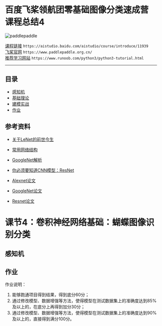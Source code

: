 # 百度飞桨领航团零基础图像分类速成营 课程总结4
![paddlepaddle](https://paddlepaddle-org-cn.cdn.bcebos.com/paddle-site-front/favicon-128.png  "百度logo")

[课程链接](https://aistudio.baidu.com/aistudio/course/introduce/11939)	`https://aistudio.baidu.com/aistudio/course/introduce/11939`  
[飞桨官网](https://www.paddlepaddle.org.cn/)	`https://www.paddlepaddle.org.cn/`   
[推荐学习网站](https://www.runoob.com/python3/python3-tutorial.html)	`https://www.runoob.com/python3/python3-tutorial.html`  

****
## 目录
* [感知机](#感知机)
* [基础理论](#基础理论)
* [建模实战](#建模实战)
* [作业](#作业)
## 参考资料
* [关于LeNet的前世今生](https://www.jiqizhixin.com/graph/technologies/6c9baf12-1a32-4c53-8217-8c9f69bd011b)

* [常用网络结构](https://www.jiqizhixin.com/articles/2020-05-06-16)

* [GoogleNet解析](https://www.itread01.com/content/1544969366.html)

* [你必须要知道CNN模型：ResNet](https://zhuanlan.zhihu.com/p/31852747)

* [Alexnet论文](https://proceedings.neurips.cc/paper/2012/file/c399862d3b9d6b76c8436e924a68c45b-Paper.pdf)

* [GoogleNet论文](https://arxiv.org/pdf/1409.4842v1.pdf)

* [Resnet论文](https://arxiv.org/pdf/1512.03385.pdf)


# 课节4：卷积神经网络基础：蝴蝶图像识别分类
## 感知机


## 作业
作业说明：

1. 能够跑通项目得到结果，得到底分60分；
2. 通过修改模型、数据增强等方法，使得模型在测试数据集上的准确度达到85%及以上的，在底分上再得到加分30分；
3. 通过修改模型、数据增强等方法，使得模型在测试数据集上的准确度达到90%及以上的，直接得到满分100分。


